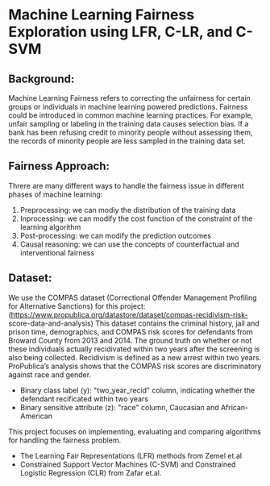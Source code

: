 # Machine Learning Fairness Exploration using LFR, C-LR, and C-SVM

## Background: 
Machine Learning Fairness refers to correcting the unfairness for certain groups or individuals in machine learning powered predictions. Fairness could be introduced in common 
machine learning practices. For example, unfair sampling or labeling in the training data causes selection bias. If a bank has been refusing credit to minority people without 
assessing them, the records of minority people are less sampled in the training data set. 

## Fairness Approach:
Threre are many different ways to handle the fairness issue in different phases of machine learning:
1. Preprocessing: we can modiy the distribution of the training data
2. Inprocessing: we can modify the cost function of the constraint of the learning algorithm
3. Post-processing: we can modify the prediction outcomes
4. Causal reasoning: we can use the concepts of counterfactual and interventional fairness

## Dataset:
We use the COMPAS dataset (Correctional Offender Management Profiling for Alternative Sanctions) for this project: 
(https://www.propublica.org/datastore/dataset/compas-recidivism-risk- score-data-and-analysis) 
This dataset contains  the criminal history, jail and prison time, demographics, and COMPAS risk scores for defendants from Broward County from 2013 and 2014. 
The ground truth on whether or not these individuals actually recidivated within two years after the screening is also being collected.
Recidivism is defined as a new arrest within two years. ProPublica’s analysis shows that the COMPAS risk scores are discriminatory against race and gender.
* Binary class label (y): "two_year_recid" column, indicating whether the defendant recificated within two years
* Binary sensitive attribute (z): "race" column, Caucasian and African-American





This project focuses on implementing, 
evaluating and comparing algorithms for handling the fairness problem. 

* The Learning Fair Representations (LFR) methods from Zemel et.al
* Constrained Support Vector Machines (C-SVM) and Constrained Logistic Regression (CLR) from Zafar et.al.
  
